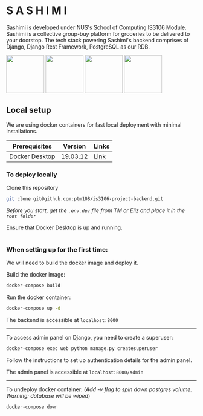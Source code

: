 # S A S H I M I

Sashimi is developed under NUS's School of Computing IS3106 Module. Sashimi is a collective group-buy platform for groceries to be delivered to your doorstop. The tech stack powering Sashimi's backend comprises of Django, Django Rest Framework, PostgreSQL as our RDB.

<img src="https://www.djangoproject.com/m/img/logos/django-logo-positive.png" width="100"> <img src="https://zdnet2.cbsistatic.com/hub/i/r/2018/04/19/092cbf81-acac-4f3a-91a1-5a26abc1721f/thumbnail/770x578/5d78c50199e6a9242367b37892be8057/postgresql-logo.png" width="100"> <img src="https://www.django-rest-framework.org/img/logo.png" width="100"> <img src="https://futurumresearch.com/wp-content/uploads/2020/01/aws-logo.png" width="100">

## Local setup

We are using docker containers for fast local deployment with minimal installations.

| Prerequisites  | Version | Links |
| -------------- | ------- | ----- |
| Docker Desktop | 19.03.12 | [Link](https://www.docker.com/products/docker-desktop) |

### To deploy locally

Clone this repository

``` bash
git clone git@github.com:ptm108/is3106-project-backend.git
```

*Before you start, get the `.env.dev` file from TM or Eliz and place it in the `root folder`*

Ensure that Docker Desktop is up and running.
<br/><br/>

### When setting up for the first time:

We will need to build the docker image and deploy it.

Build the docker image:

``` bash
docker-compose build
```

Run the docker container:

``` bash
docker-compose up -d
```

The backend is accessible at `localhost:8000`

---

To access admin panel on Django, you need to create a superuser:

``` bash
docker-compose exec web python manage.py createsuperuser
```

Follow the instructions to set up authentication details for the admin panel.

The admin panel is accessible at `localhost:8000/admin`

---

To undeploy docker container: (*Add -v flag to spin down postgres volume. Warning: database will be wiped*)

``` bash
docker-compose down
```
